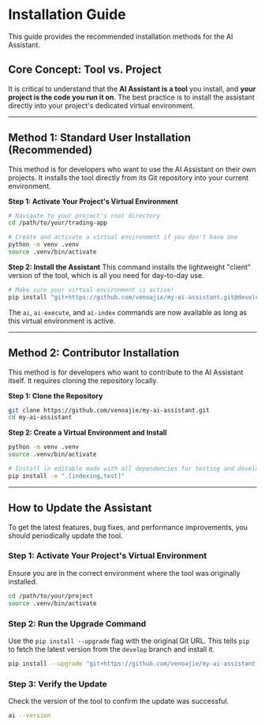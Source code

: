 # Installation Guide

This guide provides the recommended installation methods for the AI Assistant.

## Core Concept: Tool vs. Project

It is critical to understand that the **AI Assistant is a tool** you install, and **your project is the code you run it on**. The best practice is to install the assistant directly into your project's dedicated virtual environment.

---

## Method 1: Standard User Installation (Recommended)

This method is for developers who want to use the AI Assistant on their own projects. It installs the tool directly from its Git repository into your current environment.

**Step 1: Activate Your Project's Virtual Environment**
```bash
# Navigate to your project's root directory
cd /path/to/your/trading-app

# Create and activate a virtual environment if you don't have one
python -m venv .venv
source .venv/bin/activate
```

**Step 2: Install the Assistant**
This command installs the lightweight "client" version of the tool, which is all you need for day-to-day use.

```bash
# Make sure your virtual environment is active!
pip install "git+https://github.com/venoajie/my-ai-assistant.git@develop#egg=my-ai-assistant[client]"
```
The `ai`, `ai-execute`, and `ai-index` commands are now available as long as this virtual environment is active.

---

## Method 2: Contributor Installation

This method is for developers who want to contribute to the AI Assistant itself. It requires cloning the repository locally.

**Step 1: Clone the Repository**
```bash
git clone https://github.com/venoajie/my-ai-assistant.git
cd my-ai-assistant
```

**Step 2: Create a Virtual Environment and Install**
```bash
python -m venv .venv
source .venv/bin/activate

# Install in editable mode with all dependencies for testing and development
pip install -e ".[indexing,test]"
```

---

## How to Update the Assistant

To get the latest features, bug fixes, and performance improvements, you should periodically update the tool.

### Step 1: Activate Your Project's Virtual Environment

Ensure you are in the correct environment where the tool was originally installed.

```bash
cd /path/to/your/project
source .venv/bin/activate
```

### Step 2: Run the Upgrade Command

Use the `pip install --upgrade` flag with the original Git URL. This tells `pip` to fetch the latest version from the `develop` branch and install it.

```bash
pip install --upgrade "git+https://github.com/venoajie/my-ai-assistant.git@develop#egg=my-ai-assistant[client]"
```

### Step 3: Verify the Update

Check the version of the tool to confirm the update was successful.

```bash
ai --version
